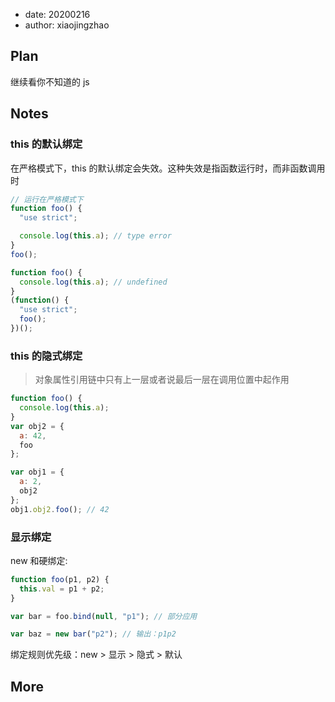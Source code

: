 - date: 20200216
- author: xiaojingzhao

## Plan

继续看你不知道的 js

## Notes

### this 的默认绑定

在严格模式下，this 的默认绑定会失效。这种失效是指函数运行时，而非函数调用时

```js
// 运行在严格模式下
function foo() {
  "use strict";

  console.log(this.a); // type error
}
foo();
```

```js
function foo() {
  console.log(this.a); // undefined
}
(function() {
  "use strict";
  foo();
})();
```

### this 的隐式绑定

> 对象属性引用链中只有上一层或者说最后一层在调用位置中起作用

```js
function foo() {
  console.log(this.a);
}
var obj2 = {
  a: 42,
  foo
};

var obj1 = {
  a: 2,
  obj2
};
obj1.obj2.foo(); // 42
```

### 显示绑定

new 和硬绑定:

```js
function foo(p1, p2) {
  this.val = p1 + p2;
}

var bar = foo.bind(null, "p1"); // 部分应用

var baz = new bar("p2"); // 输出：p1p2
```

绑定规则优先级：new > 显示 > 隐式 > 默认

## More

